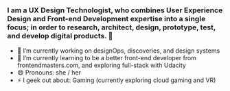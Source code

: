 ### I am a UX Design Technologist, who combines User Experience Design and Front-end Development expertise into a single focus; in order to research, architect, design, prototype, test, and develop digital products. 👋

- 🔭 I’m currently working on designOps, discoveries, and design systems
- 🌱 I’m currently learning to be a better front-end developer from frontendmasters.com, and exploring full-stack with Udacity
- 😄 Pronouns: she / her
- ⚡ I geek out about: Gaming (currently exploring cloud gaming and VR)


